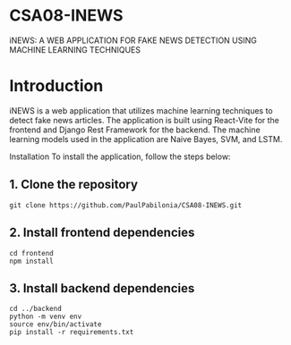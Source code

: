 # CSA08-INEWS
iNEWS: A WEB APPLICATION FOR FAKE NEWS DETECTION USING MACHINE LEARNING TECHNIQUES

# Introduction
iNEWS is a web application that utilizes machine learning techniques to detect fake news articles. The application is built using React-Vite for the frontend and Django Rest Framework for the backend. The machine learning models used in the application are Naive Bayes, SVM, and LSTM.

Installation
To install the application, follow the steps below:

## 1. Clone the repository
```git clone https://github.com/PaulPabilonia/CSA08-INEWS.git```

## 2. Install frontend dependencies
```
cd frontend
npm install
```

## 3. Install backend dependencies
```
cd ../backend
python -m venv env
source env/bin/activate
pip install -r requirements.txt
```


